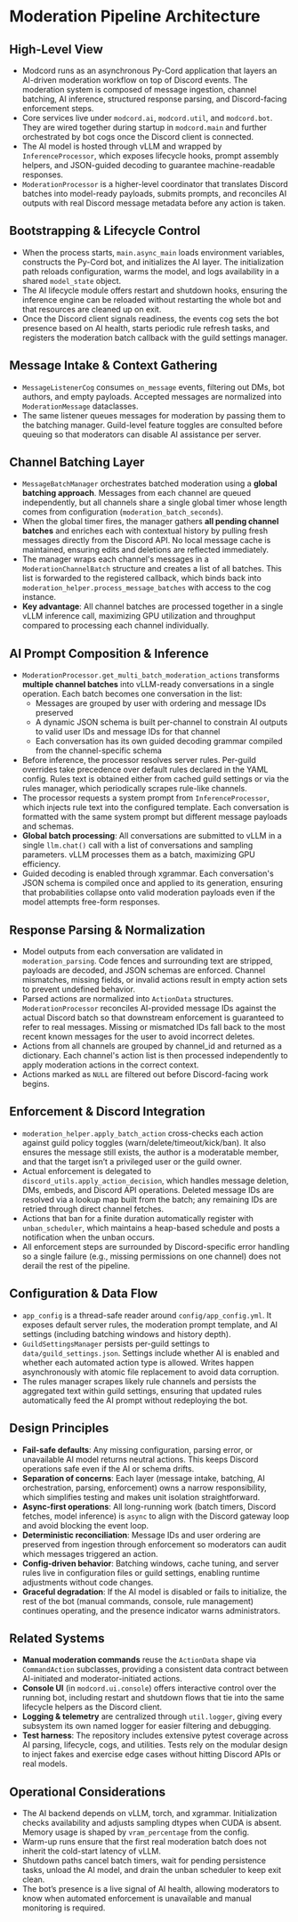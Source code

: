 # Moderation Pipeline Architecture

## High-Level View
- Modcord runs as an asynchronous Py-Cord application that layers an AI-driven moderation workflow on top of Discord events. The moderation system is composed of message ingestion, channel batching, AI inference, structured response parsing, and Discord-facing enforcement steps.
- Core services live under `modcord.ai`, `modcord.util`, and `modcord.bot`. They are wired together during startup in `modcord.main` and further orchestrated by bot cogs once the Discord client is connected.
- The AI model is hosted through vLLM and wrapped by `InferenceProcessor`, which exposes lifecycle hooks, prompt assembly helpers, and JSON-guided decoding to guarantee machine-readable responses.
- `ModerationProcessor` is a higher-level coordinator that translates Discord batches into model-ready payloads, submits prompts, and reconciles AI outputs with real Discord message metadata before any action is taken.

## Bootstrapping & Lifecycle Control
- When the process starts, `main.async_main` loads environment variables, constructs the Py-Cord bot, and initializes the AI layer. The initialization path reloads configuration, warms the model, and logs availability in a shared `model_state` object.
- The AI lifecycle module offers restart and shutdown hooks, ensuring the inference engine can be reloaded without restarting the whole bot and that resources are cleaned up on exit.
- Once the Discord client signals readiness, the events cog sets the bot presence based on AI health, starts periodic rule refresh tasks, and registers the moderation batch callback with the guild settings manager.

## Message Intake & Context Gathering
- `MessageListenerCog` consumes `on_message` events, filtering out DMs, bot authors, and empty payloads. Accepted messages are normalized into `ModerationMessage` dataclasses.
- The same listener queues messages for moderation by passing them to the batching manager. Guild-level feature toggles are consulted before queuing so that moderators can disable AI assistance per server.

## Channel Batching Layer
- `MessageBatchManager` orchestrates batched moderation using a **global batching approach**. Messages from each channel are queued independently, but all channels share a single global timer whose length comes from configuration (`moderation_batch_seconds`).
- When the global timer fires, the manager gathers **all pending channel batches** and enriches each with contextual history by pulling fresh messages directly from the Discord API. No local message cache is maintained, ensuring edits and deletions are reflected immediately.
- The manager wraps each channel's messages in a `ModerationChannelBatch` structure and creates a list of all batches. This list is forwarded to the registered callback, which binds back into `moderation_helper.process_message_batches` with access to the cog instance.
- **Key advantage**: All channel batches are processed together in a single vLLM inference call, maximizing GPU utilization and throughput compared to processing each channel individually.

## AI Prompt Composition & Inference
- `ModerationProcessor.get_multi_batch_moderation_actions` transforms **multiple channel batches** into vLLM-ready conversations in a single operation. Each batch becomes one conversation in the list:
  - Messages are grouped by user with ordering and message IDs preserved
  - A dynamic JSON schema is built per-channel to constrain AI outputs to valid user IDs and message IDs for that channel
  - Each conversation has its own guided decoding grammar compiled from the channel-specific schema
- Before inference, the processor resolves server rules. Per-guild overrides take precedence over default rules declared in the YAML config. Rules text is obtained either from cached guild settings or via the rules manager, which periodically scrapes rule-like channels.
- The processor requests a system prompt from `InferenceProcessor`, which injects rule text into the configured template. Each conversation is formatted with the same system prompt but different message payloads and schemas.
- **Global batch processing**: All conversations are submitted to vLLM in a single `llm.chat()` call with a list of conversations and sampling parameters. vLLM processes them as a batch, maximizing GPU efficiency.
- Guided decoding is enabled through xgrammar. Each conversation's JSON schema is compiled once and applied to its generation, ensuring that probabilities collapse onto valid moderation payloads even if the model attempts free-form responses.

## Response Parsing & Normalization
- Model outputs from each conversation are validated in `moderation_parsing`. Code fences and surrounding text are stripped, payloads are decoded, and JSON schemas are enforced. Channel mismatches, missing fields, or invalid actions result in empty action sets to prevent undefined behavior.
- Parsed actions are normalized into `ActionData` structures. `ModerationProcessor` reconciles AI-provided message IDs against the actual Discord batch so that downstream enforcement is guaranteed to refer to real messages. Missing or mismatched IDs fall back to the most recent known messages for the user to avoid incorrect deletes.
- Actions from all channels are grouped by channel_id and returned as a dictionary. Each channel's action list is then processed independently to apply moderation actions in the correct context.
- Actions marked as `NULL` are filtered out before Discord-facing work begins.

## Enforcement & Discord Integration
- `moderation_helper.apply_batch_action` cross-checks each action against guild policy toggles (warn/delete/timeout/kick/ban). It also ensures the message still exists, the author is a moderatable member, and that the target isn’t a privileged user or the guild owner.
- Actual enforcement is delegated to `discord_utils.apply_action_decision`, which handles message deletion, DMs, embeds, and Discord API operations. Deleted message IDs are resolved via a lookup map built from the batch; any remaining IDs are retried through direct channel fetches.
- Actions that ban for a finite duration automatically register with `unban_scheduler`, which maintains a heap-based schedule and posts a notification when the unban occurs.
- All enforcement steps are surrounded by Discord-specific error handling so a single failure (e.g., missing permissions on one channel) does not derail the rest of the pipeline.

## Configuration & Data Flow
- `app_config` is a thread-safe reader around `config/app_config.yml`. It exposes default server rules, the moderation prompt template, and AI settings (including batching windows and history depth).
- `GuildSettingsManager` persists per-guild settings to `data/guild_settings.json`. Settings include whether AI is enabled and whether each automated action type is allowed. Writes happen asynchronously with atomic file replacement to avoid data corruption.
- The rules manager scrapes likely rule channels and persists the aggregated text within guild settings, ensuring that updated rules automatically feed the AI prompt without redeploying the bot.

## Design Principles
- **Fail-safe defaults**: Any missing configuration, parsing error, or unavailable AI model returns neutral actions. This keeps Discord operations safe even if the AI or schema drifts.
- **Separation of concerns**: Each layer (message intake, batching, AI orchestration, parsing, enforcement) owns a narrow responsibility, which simplifies testing and makes unit isolation straightforward.
- **Async-first operations**: All long-running work (batch timers, Discord fetches, model inference) is `async` to align with the Discord gateway loop and avoid blocking the event loop.
- **Deterministic reconciliation**: Message IDs and user ordering are preserved from ingestion through enforcement so moderators can audit which messages triggered an action.
- **Config-driven behavior**: Batching windows, cache tuning, and server rules live in configuration files or guild settings, enabling runtime adjustments without code changes.
- **Graceful degradation**: If the AI model is disabled or fails to initialize, the rest of the bot (manual commands, console, rule management) continues operating, and the presence indicator warns administrators.

## Related Systems
- **Manual moderation commands** reuse the `ActionData` shape via `CommandAction` subclasses, providing a consistent data contract between AI-initiated and moderator-initiated actions.
- **Console UI** (in `modcord.ui.console`) offers interactive control over the running bot, including restart and shutdown flows that tie into the same lifecycle helpers as the Discord client.
- **Logging & telemetry** are centralized through `util.logger`, giving every subsystem its own named logger for easier filtering and debugging.
- **Test harness**: The repository includes extensive pytest coverage across AI parsing, lifecycle, cogs, and utilities. Tests rely on the modular design to inject fakes and exercise edge cases without hitting Discord APIs or real models.

## Operational Considerations
- The AI backend depends on vLLM, torch, and xgrammar. Initialization checks availability and adjusts sampling dtypes when CUDA is absent. Memory usage is shaped by `vram_percentage` from the config.
- Warm-up runs ensure that the first real moderation batch does not inherit the cold-start latency of vLLM.
- Shutdown paths cancel batch timers, wait for pending persistence tasks, unload the AI model, and drain the unban scheduler to keep exit clean.
- The bot’s presence is a live signal of AI health, allowing moderators to know when automated enforcement is unavailable and manual monitoring is required.
